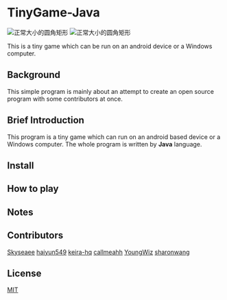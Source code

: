 # TinyGame-Java
![正常大小的圆角矩形](https://img.shields.io/badge/language-Java-orange.svg) ![正常大小的圆角矩形](https://img.shields.io/badge/platform-Windows%20%7C%20Android-green.svg)

This is a tiny game which can be run on an android device or a Windows computer.

## Background
This simple program is mainly about an attempt to create an open source program with some contributors at once.

## Brief Introduction
This program is a tiny game which can run on an android based device or a Windows computer. The whole program is written by **Java** language.

## Install

## How to play

## Notes

## Contributors
[Skyseaee](https://github.com/Skyseaee) [haiyun549](https://github.com/haiyun549) [keira-hq](https://github.com/keira-hq) [callmeahh](https://github.com/callmeahh) [YoungWiz](https://github.com/YoungWiz) [sharonwang](https://github.com/sharonwang)
## License
[MIT](License) 
